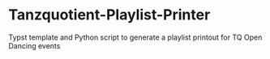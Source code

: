 # Tanzquotient-Playlist-Printer
Typst template and Python script to generate a playlist printout for TQ Open Dancing events
